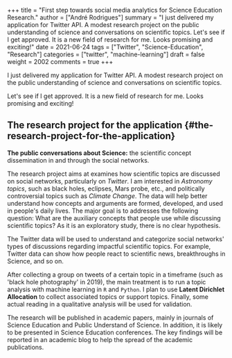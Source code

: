 +++
title = "First step towards social media analytics for Science Education Research."
author = ["André Rodrigues"]
summary = "I just delivered my application for Twitter API. A modest research project on the public understanding of science and conversations on scientific topics. Let's see if I get approved. It is a new field of research for me. Looks promising and exciting!"
date = 2021-06-24
tags = ["Twitter", "Science-Education", "Research"]
categories = ["twitter", "machine-learning"]
draft = false
weight = 2002
comments = true
+++

I just delivered my application for Twitter API. A modest research project on the public understanding of science and conversations on scientific topics.

Let's see if I get approved. It is a new field of research for me. Looks promising and exciting!


## The research project for the application {#the-research-project-for-the-application}

**The public conversations about Science:** the scientific concept dissemination in and through the social networks.

The research project aims at examines how scientific topics are discussed on social networks, particularly on _Twitter_. I am interested in _Astronomy topics_, such as black holes, eclipses, Mars probe, etc., and politically controversial topics such as _Climate Change_. The data will help better understand how concepts and arguments are formed, developed, and used in people's daily lives. The major goal is to addresses the following question: What are the auxiliary concepts that people use while discussing scientific topics? As it is an exploratory study, there is no clear hypothesis.

The Twitter data will be used to understand and categorize social networks' types of discussions regarding impactful scientific topics. For example, Twitter data can show how people react to scientific news, breakthroughs in Science, and so on.

After collecting a group on tweets of a certain topic in a timeframe (such as 'black hole photography' in 2019), the main treatment is to run a topic analysis with machine learning in `R` and `Python`. I plan to use **Latent Dirichlet Allocation** to collect associated topics or support topics. Finally, some actual reading in a qualitative analysis will be used for validation.

The research will be published in academic papers, mainly in journals of Science Education and Public Understand of Science. In addition, it is likely to be presented in Science Education conferences. The key findings will be reported in an academic blog to help the spread of the academic publications.
